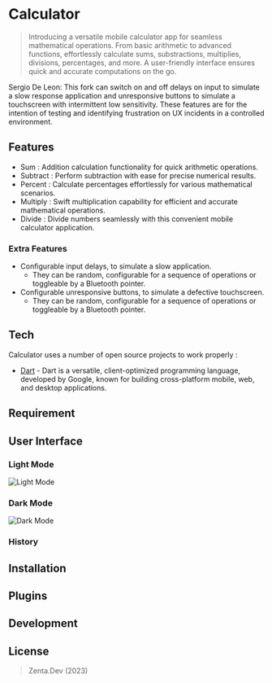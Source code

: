 # Calculator
> Introducing a versatile mobile calculator app for seamless mathematical operations. From basic arithmetic to advanced functions, effortlessly calculate sums, substractions, multiplies, divisions, percentages, and more. A user-friendly interface ensures quick and accurate computations on the go.

Sergio De Leon: This fork can switch on and off delays on input to simulate a slow response application and unresponsive buttons to simulate a touchscreen with intermittent low sensitivity. These features are for the intention of testing and identifying frustration on UX incidents in a controlled environment.

## Features
- Sum : Addition calculation functionality for quick arithmetic operations.
- Subtract : Perform subtraction with ease for precise numerical results.
- Percent : Calculate percentages effortlessly for various mathematical scenarios.
- Multiply : Swift multiplication capability for efficient and accurate mathematical operations.
- Divide : Divide numbers seamlessly with this convenient mobile calculator application.

### Extra Features

- Configurable input delays, to simulate a slow application.
  - They can be random, configurable for a sequence of operations or toggleable by a Bluetooth pointer.
- Configurable unresponsive buttons, to simulate a defective touchscreen.
  - They can be random, configurable for a sequence of operations or toggleable by a Bluetooth pointer.

## Tech
Calculator uses a number of open source projects to work properly :
- [Dart](https://dart.dev/get-dart/) -
Dart is a versatile, client-optimized programming language, developed by Google, known for building cross-platform mobile, web, and desktop applications.

## Requirement

## User Interface
### Light Mode
![Light Mode](https://github.com/Zenta-Code/calculator/assets/131133405/1f301015-aa8f-4e45-8bc3-e85c22603d90)
### Dark Mode
![Dark Mode](https://github.com/Zenta-Code/calculator/assets/131133405/9a481999-0ea5-4afc-bd0e-95d6233448b5)
### History

## Installation

## Plugins

## Development

## License
> Zenta.Dev (2023)
